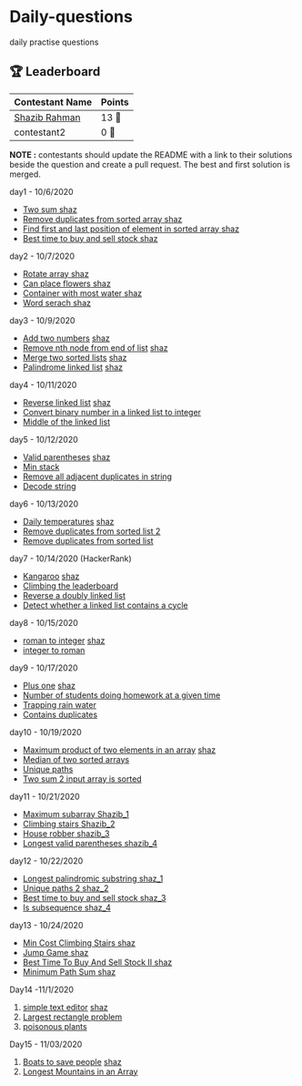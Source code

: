 # Daily-questions

daily practise questions

[//]: # "This section should only be updated by the owners of the organization."

## 🏆 Leaderboard

| Contestant Name | Points |
| --------------- | ------ |
| [Shazib Rahman](https://github.com/shazx06)     | 13 🏅   |
| contestant2     | 0 🏅   |

**NOTE :** contestants should update the README with a link to their solutions beside the question and create a pull request. The best and first solution is merged.

day1 - 10/6/2020

- [Two sum](https://leetcode.com/problems/two-sum/)[ shaz](https://github.com/shazx06/cp/blob/main/6oct/1.py)
- [Remove duplicates from sorted array](https://leetcode.com/problems/remove-duplicates-from-sorted-array/)[ shaz](https://github.com/shazx06/cp/blob/main/6oct/2.py)
- [Find first and last position of element in sorted array](https://leetcode.com/problems/find-first-and-last-position-of-element-in-sorted-array/)[ shaz](https://github.com/shazx06/cp/blob/main/6oct/3.py)
- [Best time to buy and sell stock](https://leetcode.com/problems/best-time-to-buy-and-sell-stock/)[ shaz](https://github.com/shazx06/cp/blob/main/6oct/4.py)

day2 - 10/7/2020

- [Rotate array](https://leetcode.com/problems/rotate-array/)[ shaz](https://github.com/shazx06/cp/blob/main/7oct/1.py)
- [Can place flowers](https://leetcode.com/problems/can-place-flowers/)[ shaz](https://github.com/shazx06/cp/blob/main/7oct/2.py)
- [Container with most water](https://leetcode.com/problems/container-with-most-water/)[ shaz](https://github.com/shazx06/cp/blob/main/7oct/3.py)
- [Word serach](https://leetcode.com/problems/word-search/)[ shaz](https://github.com/shazx06/cp/blob/main/7oct/4.py)

day3 - 10/9/2020

- [Add two numbers](https://leetcode.com/problems/add-two-numbers/) [shaz](https://github.com/shazx06/cp/blob/main/9oct/1.py)
- [Remove nth node from end of list](https://leetcode.com/problems/remove-nth-node-from-end-of-list/) [shaz](https://github.com/shazx06/cp/blob/main/9oct/2.py)
- [Merge two sorted lists](https://leetcode.com/problems/merge-two-sorted-lists/) [shaz](https://github.com/shazx06/cp/blob/main/9oct/3.py)
- [Palindrome linked list](https://leetcode.com/problems/palindrome-linked-list/) [shaz](https://github.com/shazx06/cp/blob/main/9oct/4.py)


day4 - 10/11/2020

- [Reverse linked list](https://leetcode.com/problems/reverse-linked-list/) [shaz](https://github.com/shazx06/cp/blob/main/11oct/README.md)
- [Convert binary number in a linked list to integer](https://leetcode.com/problems/convert-binary-number-in-a-linked-list-to-integer/)
- [Middle of the linked list](https://leetcode.com/problems/middle-of-the-linked-list/)

day5 - 10/12/2020

- [Valid parentheses](https://leetcode.com/problems/valid-parentheses/) [shaz](https://github.com/shazx06/cp/blob/main/12oct/README.md)
- [Min stack](https://leetcode.com/problems/min-stack/)
- [Remove all adjacent duplicates in string](https://leetcode.com/problems/remove-all-adjacent-duplicates-in-string/)
- [Decode string](https://leetcode.com/problems/decode-string/) 


day6 - 10/13/2020

- [Daily temperatures](https://leetcode.com/problems/daily-temperatures/) [shaz](https://github.com/shazx06/cp/blob/main/13oct/README.md)
- [Remove duplicates from sorted list 2](https://leetcode.com/problems/remove-duplicates-from-sorted-list-ii/)
- [Remove duplicates from sorted list](https://leetcode.com/problems/remove-duplicates-from-sorted-list/)

day7 - 10/14/2020 (HackerRank)

- [Kangaroo](https://www.hackerrank.com/challenges/kangaroo/problem) [shaz](https://github.com/shazx06/cp/blob/main/14oct/README.md)
- [Climbing the leaderboard](https://www.hackerrank.com/challenges/climbing-the-leaderboard/problem)
- [Reverse a doubly linked list](https://www.hackerrank.com/challenges/reverse-a-doubly-linked-list/problem)
- [Detect whether a linked list contains a cycle](https://www.hackerrank.com/challenges/detect-whether-a-linked-list-contains-a-cycle/problem)

day8 - 10/15/2020
- [roman to integer](https://leetcode.com/problems/roman-to-integer/) [shaz](https://github.com/shazx06/cp/edit/main/15oct/README.md)
- [integer to roman](https://leetcode.com/problems/integer-to-roman/description/)

day9 - 10/17/2020

- [Plus one](https://leetcode.com/problems/plus-one/) [shaz](https://github.com/shazx06/cp/blob/main/17oct/README.md)
- [Number of students doing homework at a given time](https://leetcode.com/problems/number-of-students-doing-homework-at-a-given-time/)
- [Trapping rain water](https://leetcode.com/problems/trapping-rain-water)
- [Contains duplicates](https://leetcode.com/problems/contains-duplicate)

day10 - 10/19/2020

- [Maximum product of two elements in an array](https://leetcode.com/problems/maximum-product-of-two-elements-in-an-array) [shaz](https://github.com/shazx06/cp/blob/main/19oct/README.md)
- [Median of two sorted arrays](https://leetcode.com/problems/median-of-two-sorted-arrays/)
- [Unique paths](https://leetcode.com/problems/unique-paths/)
- [Two sum 2 input array is sorted](https://leetcode.com/problems/two-sum-ii-input-array-is-sorted/)

day11 - 10/21/2020


- [Maximum subarray](https://leetcode.com/problems/maximum-subarray/)[ Shazib_1](https://github.com/shazx06/cp/blob/main/21oct/1.py)
- [Climbing stairs](https://leetcode.com/problems/climbing-stairs/)[ Shazib_2](https://github.com/shazx06/cp/blob/main/21oct/2.py)
- [House robber](https://leetcode.com/problems/house-robber/)[ shazib_3](https://github.com/shazx06/cp/blob/main/21oct/3.py)
- [Longest valid parentheses](https://leetcode.com/problems/longest-valid-parentheses/)[ shazib_4](https://github.com/shazx06/cp/blob/main/21oct/4.py)

day12 - 10/22/2020

- [Longest palindromic substring](https://leetcode.com/problems/longest-palindromic-substring/)[ shaz_1](https://github.com/shazx06/cp/blob/main/22oct/1.py)
- [Unique paths 2](https://leetcode.com/problems/unique-paths-ii/)[ shaz_2](https://github.com/shazx06/cp/blob/main/22oct/2.py)
- [Best time to buy and sell stock](https://leetcode.com/problems/best-time-to-buy-and-sell-stock/)[ shaz_3](https://github.com/shazx06/cp/blob/main/22oct/3.py)
- [Is subsequence](https://leetcode.com/problems/is-subsequence/)[ shaz_4](https://github.com/shazx06/cp/blob/main/22oct/4.py)


day13 - 10/24/2020

- [Min Cost Climbing Stairs](https://leetcode.com/problems/min-cost-climbing-stairs/description/)[ shaz](https://github.com/shazx06/cp/blob/main/24oct/1_min_cost_climbing_stairs.py)
- [Jump Game](https://leetcode.com/problems/jump-game/submissions/1)[ shaz](https://github.com/shazx06/cp/blob/main/24oct/2_jump_game.py)
- [Best Time To Buy And Sell Stock II](https://leetcode.com/problems/best-time-to-buy-and-sell-stock-ii/)[ shaz](https://github.com/shazx06/cp/blob/main/24oct/3_buy_sell_stock_2.py)
- [Minimum Path Sum](https://leetcode.com/problems/minimum-path-sum/)[ shaz](https://github.com/shazx06/cp/blob/main/24oct/4_minimun_path_sum.py)

Day14 -11/1/2020

1. [simple text editor](https://www.hackerrank.com/challenges/simple-text-editor/problem) [shaz](https://github.com/shazx06/cp/tree/main/1nov)
2. [Largest rectangle problem](https://www.hackerrank.com/challenges/largest-rectangle/problem)
3. [poisonous plants](https://www.hackerrank.com/challenges/poisonous-plants/problem)

Day15 - 11/03/2020

1. [Boats to save people](https://leetcode.com/problems/boats-to-save-people/) [shaz](https://github.com/shazx06/cp/tree/main/Nov3)
2. [Longest Mountains in an Array](https://leetcode.com/problems/longest-mountain-in-array/)
 
